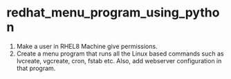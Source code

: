 # redhat_menu_program_using_python

1. Make a user in RHEL8 Machine give permissions.
2. Create a menu program that runs all the Linux based commands such as lvcreate, vgcreate, cron, fstab etc. Also, add webserver configuration in that program.
